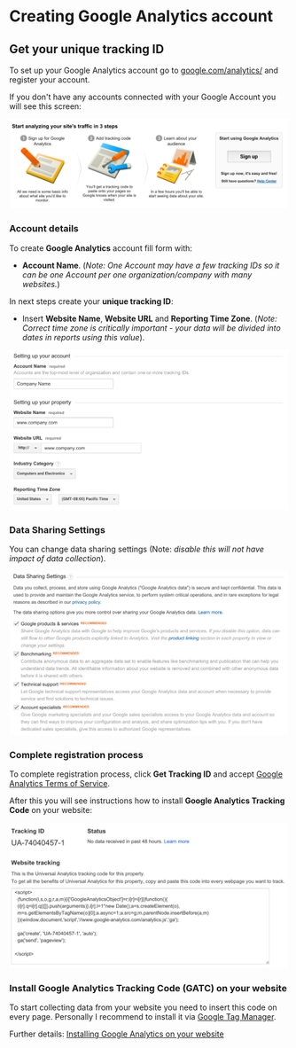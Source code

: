 # Creating Google Analytics account

## Get your unique tracking ID

To set up your Google Analytics account go to [google.com/analytics/](http://www.google.com/analytics/) and register your account.

If you don't have any accounts connected with your Google Account you will see this screen:

![Google Analytics account create](google_analytics.png)

### Account details

To create **Google Analytics** account fill form with:

- **Account Name**. (*Note: One Account may have a few tracking IDs so it can be one Account per one organization/company with many websites.*)

In next steps create your **unique tracking ID**:

- Insert **Website Name**, **Website URL** and **Reporting Time Zone**. (*Note: Correct time zone is critically important - your data will be divided into dates in reports using this value*).

![Google Analytics account configuration](google_analytics_configuration.png)

### Data Sharing Settings

You can change data sharing settings (Note: *disable this will not have impact of data collection*).

![Google Analytics data sharing settings](google_analytics_data_sharing.png)

### Complete registration process

To complete registration process, click **Get Tracking ID** and accept [Google Analytics Terms of Service](http://www.google.pl/analytics/terms/).

After this you will see instructions how to install **Google Analytics Tracking Code** on your website:

![Google Analytics install](google_analytics_gatc.png)
### Install Google Analytics Tracking Code (GATC) on your website

To start collecting data from your website you need to insert this code on every page. Personally I recommend to install it via [Google Tag Manager](https://tagmanager.google.com).

Further details:
[Installing Google Analytics on your website](chapter1/installinggoogleanalytics_on_website_md_md_md.md)
